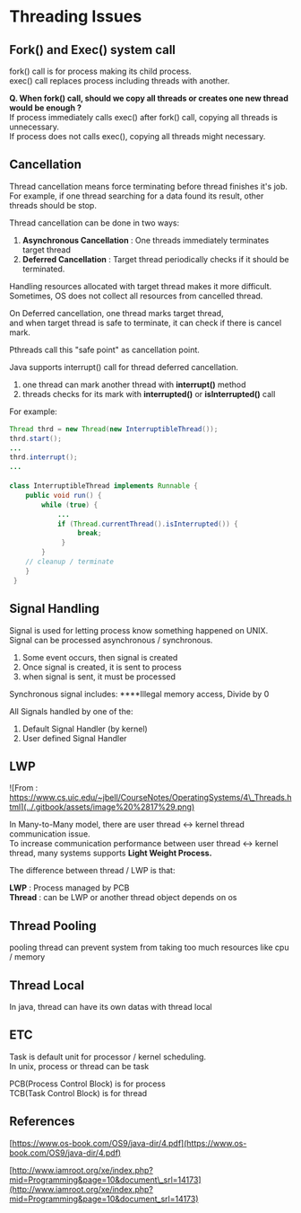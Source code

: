 # Threading Issues

## Fork\(\) and Exec\(\) system call

fork\(\) call is for process making its child process.  
exec\(\) call replaces process including threads with another.

**Q. When fork\(\) call, should we copy all threads or creates one new thread would be enough ?**  
If process immediately calls exec\(\) after fork\(\) call, copying all threads is unnecessary.  
If process does not calls exec\(\), copying all threads might necessary.

## Cancellation

Thread cancellation means force terminating before thread finishes it's job.   
For example, if one thread searching for a data found its result, other threads should be stop.

Thread cancellation can be done in two ways:

1. **Asynchronous Cancellation** :  One threads immediately terminates target thread
2. **Deferred Cancellation** : Target thread periodically checks if it should be terminated.

Handling resources allocated with target thread makes it more difficult. Sometimes, OS does not collect all resources from cancelled thread. 

On Deferred cancellation, one thread marks target thread,  
and when target thread is safe to terminate, it can check if there is cancel mark.

Pthreads call this "safe point" as cancellation point.

Java supports interrupt\(\) call for thread deferred cancellation.

1. one thread can mark another thread with **interrupt\(\)** method
2. threads checks for its mark with **interrupted\(\)** or **isInterrupted\(\)** call

For example:

```java
Thread thrd = new Thread(new InterruptibleThread());
thrd.start();
...
thrd.interrupt();
...

class InterruptibleThread implements Runnable {
    public void run() {
        while (true) {
            ...
            if (Thread.currentThread().isInterrupted()) {
                 break;
             }
        }
    // cleanup / terminate
    }
 }
```

## Signal Handling

Signal is used for letting process know something happened on UNIX. Signal can be processed asynchronous / synchronous.

1. Some event occurs, then signal is created
2. Once signal is created, it is sent to process
3. when signal is sent, it must be processed

Synchronous signal includes: ****Illegal memory access, Divide by 0

All Signals handled by one of the:

1. Default Signal Handler \(by kernel\)
2. User defined Signal Handler

## LWP

![From : https://www.cs.uic.edu/~jbell/CourseNotes/OperatingSystems/4\_Threads.html](../.gitbook/assets/image%20%2817%29.png)

In Many-to-Many model, there are user thread &lt;-&gt; kernel thread communication issue.  
To increase communication performance between user thread &lt;-&gt; kernel thread, many systems supports **Light Weight Process.**

The difference between thread / LWP is that:

**LWP** : Process managed by PCB  
**Thread** : can be LWP or another thread object depends on os

## Thread Pooling 

pooling thread can prevent system from taking too much resources like cpu / memory

## Thread Local

In java, thread can have its own datas with thread local

## ETC

Task is default unit for processor / kernel scheduling.  
In unix, process or thread can be task

PCB\(Process Control Block\) is for process  
TCB\(Task Control Block\) is for thread

## References

[https://www.os-book.com/OS9/java-dir/4.pdf](https://www.os-book.com/OS9/java-dir/4.pdf)

[http://www.iamroot.org/xe/index.php?mid=Programming&page=10&document\_srl=14173](http://www.iamroot.org/xe/index.php?mid=Programming&page=10&document_srl=14173)  


